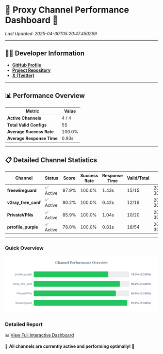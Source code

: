 # 🌟 Proxy Channel Performance Dashboard 🌟

_Last Updated: 2025-04-30T05:20:47.450269_

---

## 👩‍💻 Developer Information

- **[GitHub Profile](https://github.com/4n0nymou3)**  
- **[Project Repository](https://github.com/4n0nymou3/multi-proxy-config-fetcher)**  
- **[X (Twitter)](https://x.com/4n0nymou3)**  

---

## 📊 Performance Overview

| Metric                | Value       |
|-----------------------|-------------|
| **Active Channels**   | 4 / 4       |
| **Total Valid Configs** | 55          |
| **Average Success Rate** | 100.0%      |
| **Average Response Time** | 0.93s       |

---

## 📋 Detailed Channel Statistics

| Channel          | Status     | Score  | Success Rate | Response Time | Valid/Total | Last Success               |
|------------------|------------|--------|--------------|---------------|-------------|----------------------------|
| **freewireguard**  | ✅ Active  | 97.9%  | 100.0% | 1.43s         | 15/15       | 2025-04-30T05:20:47.448445 |
| **v2ray_free_conf**  | ✅ Active  | 90.2%  | 100.0% | 0.42s         | 12/19       | 2025-04-30T05:20:44.915707 |
| **PrivateVPNs**  | ✅ Active  | 85.9%  | 100.0% | 1.04s         | 10/20       | 2025-04-30T05:20:45.991319 |
| **prrofile_purple**  | ✅ Active  | 78.0%  | 100.0% | 0.81s         | 18/54       | 2025-04-30T05:20:44.408180 |

---

### Quick Overview
<div align="center">
  <a href="https://raw.githubusercontent.com/nullluser/NullRepo/refs/heads/main/assets/channel_stats_chart.svg">
    <img src="https://raw.githubusercontent.com/nullluser/NullRepo/refs/heads/main/assets/channel_stats_chart.svg" alt="Source Performance Statistics" width="800">
  </a>
</div>

### Detailed Report
📊 [View Full Interactive Dashboard](https://htmlpreview.github.io/?https://github.com/nullluser/NullRepo/blob/main/assets/performance_report.html)

🎉 **All channels are currently active and performing optimally!** 🎉
